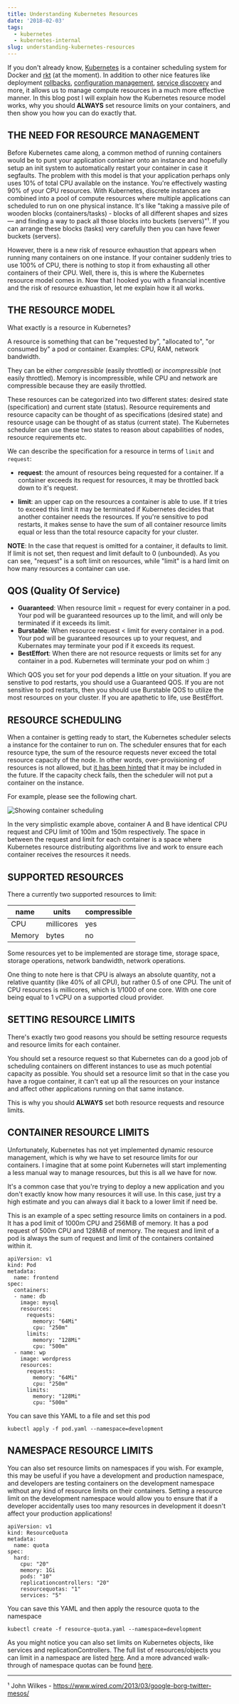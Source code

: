 ```yaml
---
title: Understanding Kubernetes Resources
date: '2018-02-03'
tags:
  - kubernetes
  - kubernetes-internal
slug: understanding-kubernetes-resources
---
```


If you don't already know, [Kubernetes](https://kubernetes.io/) is a container scheduling system for Docker
and [rkt](https://coreos.com/rkt/) (at the moment). In addition to other nice features like deployment [rollbacks](https://kubernetes.io/docs/concepts/workloads/controllers/deployment/#rollback-to),
[configuration management](https://kubernetes.io/docs/tasks/configure-pod-container/configure-pod-configmap/), [service discovery](https://kubernetes.io/docs/concepts/services-networking/dns-pod-service/) and more, it allows us to manage compute
resources in a much more effective manner. In this blog post I will explain how the
Kubernetes resource model works, why you should **ALWAYS** set resource limits on your
containers, and then show you how you can do exactly that.

## THE NEED FOR RESOURCE MANAGEMENT

Before Kubernetes came along, a common method of running containers would be to punt your application container onto an instance and hopefully setup an init system to automatically restart your container in case it segfaults. The problem with this model is that your application perhaps only uses 10% of total CPU available on the instance. You're effectively wasting 90% of your CPU resources. With Kubernetes, discrete instances are combined into a pool of compute resources where multiple applications can scheduled to run on one physical instance. It's like "taking a massive pile of wooden blocks (containers/tasks) - blocks of all different shapes and sizes — and finding a way to pack all those blocks into buckets (servers)"¹. If you can arrange these blocks (tasks) very carefully then you can have fewer buckets (servers).

However, there is a new risk of resource exhaustion that appears when running many containers on one instance. If your container suddenly tries to use 100% of CPU, there is nothing to stop it from exhausting all other containers of their CPU. Well, there is, this is where the Kubernetes resource model comes in. Now that I hooked you with a financial incentive and the risk of resource exhuastion, let me explain how it all works.

## THE RESOURCE MODEL

What exactly is a resource in Kubernetes?

A resource is something that can be "requested by", "allocated to", "or consumed by" a pod or container.
Examples: CPU, RAM, network bandwidth.

They can be either _compressible_ (easily throttled) or _incompressible_ (not easily throttled). Memory is incompressible, while CPU and network are compressible because they are easily throttled.

These resources can be categorized into two different states: desired state (specification) and current state (status). Resource requirements and resource capacity can be thought of as specifications (desired state) and resource usage can be thought of as status (current state). The Kubernetes scheduler can use these two states to reason about capabilities of nodes, resource requirements etc.

We can describe the specification for a resource in terms of `limit` and `request`:

- **request**: the amount of resources being requested for a container. If a container exceeds its request for resources, it may be throttled back down to it's request.

- **limit**: an upper cap on the resources a container is able to use. If it tries to exceed this limit it may be terminated if Kubernetes decides that another container needs the resources. If you're sensitive to pod restarts, it makes sense to have the sum of all container resource limits equal or less than the total resource capacity for your cluster.

**NOTE**: In the case that request is omitted for a container, it defaults to limit. If limit is not set, then request and limit default to 0 (unbounded). As you can see, "request" is a soft limit on resources, while "limit" is a hard limit on how many resources a container can use.

## QOS (Quality Of Service)

- **Guaranteed**: When resource limit = request for every container in a pod. Your pod will be guaranteed resources up to the limit, and will only be terminated if it exceeds its limit.
- **Burstable**: When resource request < limit for every container in a pod. Your pod will be guaranteed resources up to your request, and Kubernates may terminate your pod if it exceeds its request.
- **BestEffort**: When there are not resource requests or limits set for any container in a pod. Kubernetes will terminate your pod on whim :)

Which QOS you set for your pod depends a little on your situation. If you are senstive to pod restarts, you should use a Guaranteed QOS. If you are not sensitive to pod restarts, then you should use Burstable QOS to utilize the most resources on your cluster. If you are apathetic to life, use BestEffort.

## RESOURCE SCHEDULING

When a container is getting ready to start, the Kubernetes scheduler selects a instance for the container to run on. The scheduler ensures that for each resource type, the sum of the resource requests never exceed the total resource capacity of the node. In other words, over-provisioning of resources is not allowed, but [it has been hinted](https://github.com/kubernetes/kubernetes/blame/f448f24c7368c7676e9760f247a1f1be87480c64/docs/design/resources.md#L33-L34) that it may be included in the future. If the capacity check fails, then the scheduler will not put a container on the instance.

For example, please see the following chart.

<p><img src="/img/resource-allocation.jpg" alt="Showing container scheduling"></p>

In the very simplistic example above, container A and B have identical CPU request and CPU limit of 100m and 150m respectively. The space in between the request and limit for each container is a space where Kubernetes resource distributing algorithms live and work to ensure each container receives the resources it needs.

## SUPPORTED RESOURCES

There a currently two supported resources to limit:

| name | units | compressible |
| ---------- | ---- | -------- |
| CPU | millicores | yes|
| Memory | bytes | no |

Some resources yet to be implemented are storage time, storage space, storage operations, network bandwidth, network operations.

One thing to note here is that CPU is always an absolute quantity, not a relative quantity (like 40% of all CPU), but rather 0.5 of one CPU. The unit of CPU resources is millicores, which is 1/1000 of one core. With one core being equal to 1 vCPU on a supported cloud provider.

## SETTING RESOURCE LIMITS

There's exactly two good reasons you should be setting resource requests and resource limits for each container.

You should set a resource request so that Kubernetes can do a good job of scheduling containers on different instances to use as much potential capacity as possible. You should set a resource limit so that in the case you have a rogue container, it can't eat up all the resources on your instance and affect other applications running on that same instance.

This is why you should **ALWAYS** set both resource requests and resource limits.

## CONTAINER RESOURCE LIMITS

Unfortunately, Kubernetes has not yet implemented dynamic resource management, which is why we have to set resource limits for our containers. I imagine that at some point Kubernetes will start implementing a less manual way to manage resources, but this is all we have for now.

It's a common case that you're trying to deploy a new application and you don't exactly know how many resources it will use. In this case, just try a high estimate and you can always dial it back to a lower limit if need be.

This is an example of a spec setting resource limits on containers in a pod. It has a pod limit of 1000m CPU and 256MiB of memory. It has a pod request of 500m CPU and 128MiB of memory. The request and limit of a pod is always the sum of request and limit of the containers contained within it.

```
apiVersion: v1
kind: Pod
metadata:
  name: frontend
spec:
  containers:
  - name: db
    image: mysql
    resources:
      requests:
        memory: "64Mi"
        cpu: "250m"
      limits:
        memory: "128Mi"
        cpu: "500m"
  - name: wp
    image: wordpress
    resources:
      requests:
        memory: "64Mi"
        cpu: "250m"
      limits:
        memory: "128Mi"
        cpu: "500m"
```

You can save this YAML to a file and set this pod

```
kubectl apply -f pod.yaml --namespace=development
```

## NAMESPACE RESOURCE LIMITS

You can also set resource limits on namespaces if you wish. For example, this may be useful if you have a development and production namespace, and developers are testing containers on the development namespace without any kind of resource limits on their containers. Setting a resource limit on the development namespace would allow you to ensure that if a developer accidentally uses too many resources in development it doesn't affect your production applications!

```
apiVersion: v1
kind: ResourceQuota
metadata:
  name: quota
spec:
  hard:
    cpu: "20"
    memory: 1Gi
    pods: "10"
    replicationcontrollers: "20"
    resourcequotas: "1"
    services: "5"
```

You can save this YAML and then apply the resource quota to the namespace

```
kubectl create -f resource-quota.yaml --namespace=development
```

As you might notice you can also set limits on Kubernetes objects, like services and replicationControllers. The full list of resources/objects you can limit in a namespace are listed [here](http://kubernetes.io/docs/admin/resourcequota/). And a more advanced walk-through of namespace quotas can be found [here](https://kubernetes.io/docs/concepts/policy/resource-quotas/).

---
¹ John Wilkes - https://www.wired.com/2013/03/google-borg-twitter-mesos/

